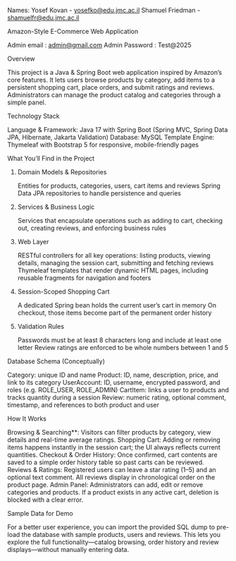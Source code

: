 Names:
   Yosef Kovan - yosefko@edu.jmc.ac.il
   Shamuel Friedman - shamuelfr@edu.jmc.ac.il

  Amazon-Style E-Commerce Web Application

Admin email : admin@gmail.com
Admin Password : Test@2025
  
  Overview

This project is a Java & Spring Boot web application inspired by Amazon’s core features. It lets users browse products by category, add items to a persistent shopping cart, place orders, and submit ratings and reviews. Administrators can manage the product catalog and categories through a simple panel.

  Technology Stack

   Language & Framework: Java 17 with Spring Boot (Spring MVC, Spring Data JPA, Hibernate, Jakarta Validation)
   Database: MySQL Template Engine: Thymeleaf with Bootstrap 5 for responsive, mobile-friendly pages

   What You’ll Find in the Project

1.  Domain Models & Repositories

     Entities for products, categories, users, cart items and reviews
     Spring Data JPA repositories to handle persistence and queries

2.  Services & Business Logic

     Services that encapsulate operations such as adding to cart, checking out, creating reviews, and enforcing business rules

3.  Web Layer

     RESTful controllers for all key operations: listing products, viewing details, managing the session cart, submitting and fetching reviews
     Thymeleaf templates that render dynamic HTML pages, including reusable fragments for navigation and footers

4.  Session-Scoped Shopping Cart

     A dedicated Spring bean holds the current user’s cart in memory
     On checkout, those items become part of the permanent order history

5.   Validation Rules

     Passwords must be at least 8 characters long and include at least one letter
     Review ratings are enforced to be whole numbers between 1 and 5

   Database Schema (Conceptually)

Category: unique ID and name
Product: ID, name, description, price, and link to its category
UserAccount: ID, username, encrypted password, and roles (e.g. ROLE\_USER, ROLE\_ADMIN)
CartItem: links a user to products and tracks quantity during a session
Review: numeric rating, optional comment, timestamp, and references to both product and user

   How It Works

Browsing & Searching**: Visitors can filter products by category, view details and real-time average ratings.
Shopping Cart: Adding or removing items happens instantly in the session cart; the UI always reflects current quantities.
Checkout & Order History: Once confirmed, cart contents are saved to a simple order history table so past carts can be reviewed.
Reviews & Ratings: Registered users can leave a star rating (1–5) and an optional text comment. All reviews display in chronological order on the product page.
Admin Panel: Administrators can add, edit or remove categories and products. If a product exists in any active cart, deletion is blocked with a clear error.

   Sample Data for Demo

For a better user experience, you can import the provided SQL dump to pre-load the database with sample products, users and reviews. This lets you explore the full functionality—catalog browsing, order history and review displays—without manually entering data.

